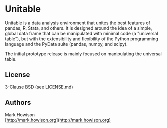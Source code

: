 # Unitable

Unitable is a data analysis environment that unites the best features of pandas, R, Stata, and others.
It is designed around the idea of a simple, global data frame that can be manipulated with minimal
code (a "universal table"), but with the extensibility and flexibility of the Python programming language
and the PyData suite (pandas, numpy, and scipy).

The initial prototype release is mainly focused on manipulating the universal table.

## License

3-Clause BSD (see LICENSE.md)

## Authors

Mark Howison  
[http://mark.howison.org](http://mark.howison.org)
